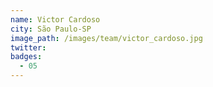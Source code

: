 ```yaml
---
name: Victor Cardoso
city: São Paulo-SP
image_path: /images/team/victor_cardoso.jpg
twitter:
badges:
  - 05
---
```

